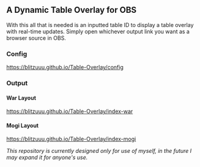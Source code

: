## A Dynamic Table Overlay for OBS
With this all that is needed is an inputted table ID to display a table overlay with real-time updates. Simply open whichever output link you want as a browser source in OBS. 
### Config
https://blitzuuu.github.io/Table-Overlay/config
### Output
#### War Layout
https://blitzuuu.github.io/Table-Overlay/index-war
#### Mogi Layout
https://blitzuuu.github.io/Table-Overlay/index-mogi

*This repository is currently designed only for use of myself, in the future I may expand it for anyone's use.* 
